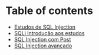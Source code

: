 # Table of contents

* [Estudos de SQL Injection](README.md)
* [SQLi Introdução aos estudos](sqli-introducao-aos-estudos.md)
* [SQL Injection com Post](sql-injection-com-post.md)
* [SQL Injection avançado](sql-injection-avancado.md)
